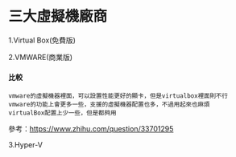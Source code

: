 ﻿# 三大虛擬機廠商

1.Virtual Box(免費版)

2.VMWARE(商業版)

#### 比較
```
vmware的虛擬機器裡面，可以設置性能更好的顯卡，但是virtualbox裡面則不行
vmware的功能上會更多一些，支援的虛擬機器配置也多，不過用起來也麻煩
virtualBox配置上少一些，但是都夠用
```
參考：https://www.zhihu.com/question/33701295

3.Hyper-V



